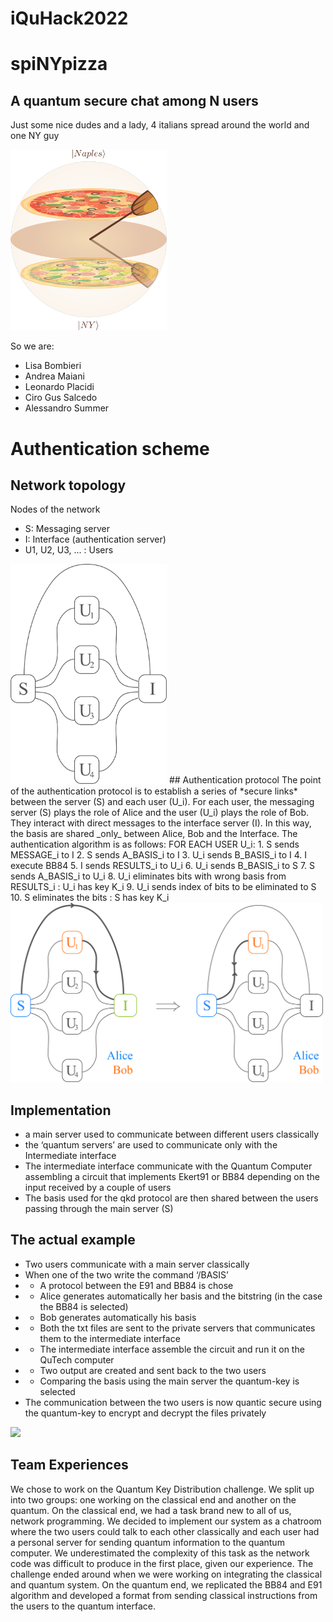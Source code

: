 # iQuHack2022

# spiNYpizza

## A quantum secure chat among N users
Just some nice dudes and a lady, 4 italians spread around the world and one NY guy

<img src="logo.png" width="250">
                               
So we are:
- Lisa Bombieri
- Andrea Maiani
- Leonardo Placidi
- Ciro Gus Salcedo
- Alessandro Summer
# Authentication scheme
## Network topology
Nodes of the network
- S: Messaging server
- I: Interface (authentication server)
- U1, U2, U3, ... : Users
<img src="sketch.png" width="250">
## Authentication protocol
The point of the authentication protocol is to establish a series of *secure links* between the server (S) and
each user (U_i). For each user, the messaging server (S) plays the role of Alice and the user (U_i) plays the role
of Bob. They interact with direct messages to the interface server (I).
In this way, the basis are shared _only_ between Alice, Bob and the Interface.
The authentication algorithm is as follows:
FOR EACH USER U_i:
1. S sends MESSAGE_i to I
2. S sends A_BASIS_i to I
3. U_i sends B_BASIS_i to I
4. I execute BB84
5. I sends RESULTS_i to U_i
6.  U_i sends B_BASIS_i to S
7.  S sends A_BASIS_i to U_i
8.  U_i eliminates bits with wrong basis from RESULTS_i : U_i has key K_i
9.  U_i sends index of bits to be eliminated to S
10. S eliminates the bits : S has key K_i


<img src="key.png" width="500">
                              
## Implementation
- a main server used to communicate between different users classically
- the ‘quantum servers’ are used to communicate only with the Intermediate interface
- The intermediate interface communicate with the Quantum Computer assembling a circuit that implements Ekert91 or BB84 depending on the input received by a couple of users
- The basis used for the qkd protocol are then shared between the users passing through the main server (S)
## The actual example
- Two users communicate with a main server classically
- When one of the two write the command ‘/BASIS’
- - A protocol between the E91 and BB84 is chose
- - Alice generates automatically her basis and the bitstring (in the case the BB84 is selected)
- - Bob generates automatically his basis
- - Both the txt files are sent to the private servers that communicates them to the intermediate interface
- - The intermediate interface assemble the circuit and run it on the QuTech computer
- - Two output are created and sent back to the two users
- - Comparing the basis using the main server the quantum-key is selected
- The communication between the two users is now quantic secure using the quantum-key to encrypt and decrypt the files privately
                              
<img src="actual_nw.png" width="500">

## Team Experiences
We chose to work on the Quantum Key Distribution challenge. We split up into two groups: one working on the classical end and another on the quantum. On the classical end, we had a task brand new to all of us, network programming. We decided to implement our system as a chatroom where the two users could talk to each other classically and each user had a personal server for sending quantum information to the quantum computer. We underestimated the complexity of this task as the network code was difficult to produce in the first place, given our experience. The challenge ended around when we were working on integrating the classical and quantum system. On the quantum end, we replicated the BB84 and E91 algorithm and developed a format from sending classical instructions from the users to the quantum interface.
